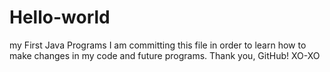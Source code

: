 # Hello-world
my First Java Programs
I am committing this file in order to learn how to make changes in my code and future programs.
Thank you, GitHub!
XO-XO

